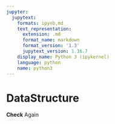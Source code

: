 ```yaml
---
jupyter:
  jupytext:
    formats: ipynb,md
    text_representation:
      extension: .md
      format_name: markdown
      format_version: '1.3'
      jupytext_version: 1.16.7
    display_name: Python 3 (ipykernel)
    language: python
    name: python3
---
```

# DataStructure

**Check** Again